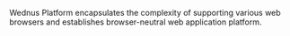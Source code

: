 Wednus Platform encapsulates the complexity of supporting various web browsers and establishes browser-neutral web application platform.
